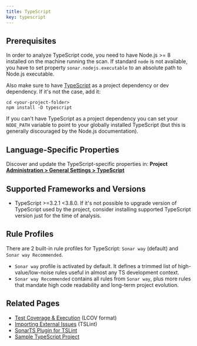 ```yaml
---
title: TypeScript
key: typescript
---
```


<!-- static -->
<!-- update_center:typescript -->
<!-- /static -->


## Prerequisites
In order to analyze TypeScript code, you need to have Node.js >= 8 installed on the machine running the scan. If standard `node` is not available, you have to set property `sonar.nodejs.executable` to an absolute path to Node.js executable.

Also make sure to have [TypeScript](https://www.npmjs.com/package/typescript) as a project dependency or dev dependency. If it's not the case, add it:
```
cd <your-project-folder>
npm install -D typescript
```
If you can't have TypeScript as a project dependency you can set your `NODE_PATH` variable to point to your globally installed TypeScript (but this is generally discouraged by the Node.js documentation).

## Language-Specific Properties

Discover and update the TypeScript-specific properties in: **<!-- sonarcloud -->Project <!-- /sonarcloud -->[Administration > General Settings > TypeScript](/#sonarqube-admin#/admin/settings?category=typescript)**

## Supported Frameworks and Versions
* TypeScript >=3.2.1 <3.8.0. If it's not possible to upgrade version of TypeScript used by the project, consider installing supported TypeScript version just for the time of analysis.

## Rule Profiles

There are 2 built-in rule profiles for TypeScript: `Sonar way` (default) and `Sonar way Recommended`.
* `Sonar way` profile is activated by default. It defines a trimmed list of high-value/low-noise rules useful in almost any TS development context.
* `Sonar way Recommended` contains all rules from `Sonar way`, plus more rules that mandate high code readability and long-term project evolution.

## Related Pages

* [Test Coverage & Execution](/analysis/coverage/) (LCOV format)
* [Importing External Issues](/analysis/external-issues/) (TSLint)
* [SonarTS Plugin for TSLint](https://www.npmjs.com/package/tslint-sonarts)
* [Sample TypeScript Project](https://github.com/SonarSource/SonarTS-example/)
